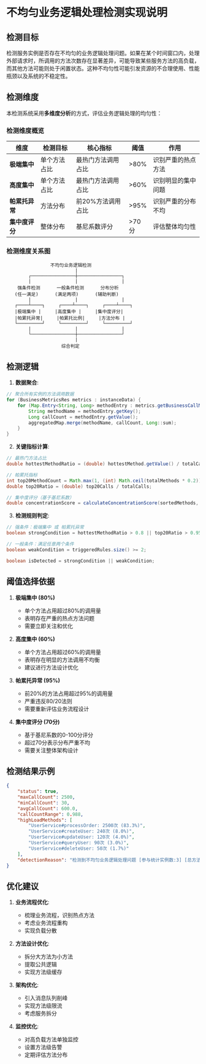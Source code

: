 # 不均匀业务逻辑处理检测实现说明

## 检测目标

检测服务实例是否存在不均匀的业务逻辑处理问题。如果在某个时间窗口内，处理外部请求时，所调用的方法次数存在显著差异，可能导致某些服务方法的高负载，而其他方法可能则处于闲置状态。这种不均匀性可能引发资源的不合理使用、性能瓶颈以及系统的不稳定性。

## 检测维度

本检测系统采用**多维度分析**的方式，评估业务逻辑处理的均匀性：

### 检测维度概览

| 维度 | 检测目标 | 核心指标 | 阈值 | 作用 |
|------|----------|----------|------|------|
| **极端集中** | 单个方法占比 | 最热门方法调用占比 | >80% | 识别严重的热点方法 |
| **高度集中** | 单个方法占比 | 最热门方法调用占比 | >60% | 识别明显的集中问题 |
| **帕累托异常** | 方法分布 | 前20%方法调用占比 | >95% | 识别严重的分布不均 |
| **集中度评分** | 整体分布 | 基尼系数评分 | >70分 | 评估整体均匀性 |

### 检测维度关系图

```
                不均匀业务逻辑检测
                         |
        ┌────────────────┼────────────────┐
        |                |                |
    强条件检测      一般条件检测      分布分析
   (任一满足)      (满足两项)      (辅助判断)
        |                |                |
   ┌────┴────┐     ┌────┴────┐     ┌────┴────┐
   |极端集中 |     |高度集中 |     |集中度评分|
   |帕累托异常|     |帕累托比例|     |方法分布 |
   └─────────┘     └─────────┘     └─────────┘
        |                |                |
        └────────────────┼────────────────┘
                         |
                    综合判定
```

## 检测逻辑

1. **数据聚合**:
```java
// 聚合所有实例的方法调用数据
for (BusinessMetricsRes metrics : instanceData) {
    for (Map.Entry<String, Long> methodEntry : metrics.getBusinessCallMap().entrySet()) {
        String methodName = methodEntry.getKey();
        Long callCount = methodEntry.getValue();
        aggregatedMap.merge(methodName, callCount, Long::sum);
    }
}
```

2. **关键指标计算**:
```java
// 最热门方法占比
double hottestMethodRatio = (double) hottestMethod.getValue() / totalCalls;

// 帕累托指标
int top20MethodCount = Math.max(1, (int) Math.ceil(totalMethods * 0.2));
double top20Ratio = (double) top20Calls / totalCalls;

// 集中度评分（基于基尼系数）
double concentrationScore = calculateConcentrationScore(sortedMethods, totalCalls);
```

3. **检测规则判定**:
```java
// 强条件：极端集中 或 帕累托异常
boolean strongCondition = hottestMethodRatio > 0.8 || top20Ratio > 0.95;

// 一般条件：满足任意两个条件
boolean weakCondition = triggeredRules.size() >= 2;

boolean isDetected = strongCondition || weakCondition;
```

## 阈值选择依据

1. **极端集中 (80%)**
   - 单个方法占用超过80%的调用量
   - 表明存在严重的热点方法问题
   - 需要立即关注和优化

2. **高度集中 (60%)**
   - 单个方法占用超过60%的调用量
   - 表明存在明显的方法调用不均衡
   - 建议进行方法设计优化

3. **帕累托异常 (95%)**
   - 前20%的方法占用超过95%的调用量
   - 严重违反80/20法则
   - 需要重新评估业务流程设计

4. **集中度评分 (70分)**
   - 基于基尼系数的0-100分评分
   - 超过70分表示分布严重不均
   - 需要关注整体架构设计

## 检测结果示例

```json
{
    "status": true,
    "maxCallCount": 2500,
    "minCallCount": 30,
    "avgCallCount": 600.0,
    "callCountRange": 0.988,
    "highLoadMethods": [
        "UserService#processOrder: 2500次 (83.3%)",
        "UserService#createUser: 240次 (8.0%)",
        "UserService#updateUser: 120次 (4.0%)",
        "UserService#queryUser: 90次 (3.0%)",
        "UserService#deleteUser: 50次 (1.7%)"
    ],
    "detectionReason": "检测到不均匀业务逻辑处理问题 [参与统计实例数:3] [总方法数:5] [总调用量:3000] [触发规则:极端集中(83.3%); 帕累托异常(96.0%); 高集中度评分(78.5)]"
}
```

## 优化建议

1. **业务流程优化**:
   - 梳理业务流程，识别热点方法
   - 考虑业务流程重构
   - 实现负载分散

2. **方法设计优化**:
   - 拆分大方法为小方法
   - 提取公共逻辑
   - 实现方法级缓存

3. **架构优化**:
   - 引入消息队列削峰
   - 实现方法级限流
   - 考虑服务拆分

4. **监控优化**:
   - 对高负载方法单独监控
   - 设置方法级告警
   - 定期评估方法分布 